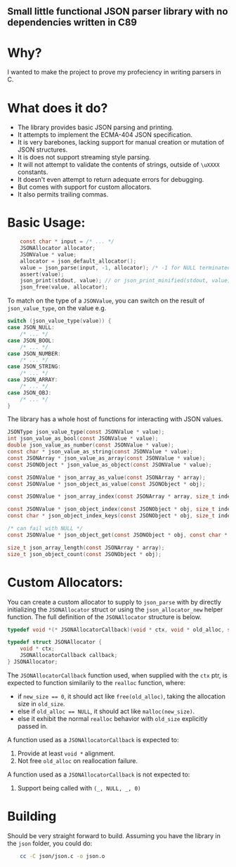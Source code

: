 ## Small little functional JSON parser library with no dependencies written in C89

# Why?
I wanted to make the project to prove my profeciency in writing parsers in C.

# What does it do?
- The library provides basic JSON parsing and printing.
- It attempts to implement the ECMA-404 JSON specification.
- It is very barebones, lacking support for manual creation or mutation of JSON structures.
- It is does not support streaming style parsing.
- It will not attempt to validate the contents of strings, outside of `\uXXXX` constants.
- It doesn't even attempt to return adequate errors for debugging.
- But comes with support for custom allocators.
- It also permits trailing commas.

# Basic Usage:
```c
    const char * input = /* ... */
    JSONAllocator allocator;
    JSONValue * value;
    allocator = json_default_allocator();
    value = json_parse(input, -1, allocator); /* -1 for NULL terminated strings */
    assert(value);
    json_print(stdout, value); // or json_print_minified(stdout, value)
    json_free(value, allocator);
```
To match on the type of a ``JSONValue``, you can switch on the result of ``json_value_type``, on the value e.g.
```c
switch (json_value_type(value)) {
case JSON_NULL:
    /* ... */
case JSON_BOOL:
    /* ... */
case JSON_NUMBER:
    /* ... */
case JSON_STRING:
    /* ... */
case JSON_ARRAY:
    /* ... */
case JSON_OBJ:
    /* ... */
}
```
The library has a whole host of functions for interacting with JSON values.
```c
JSONType json_value_type(const JSONValue * value);
int json_value_as_bool(const JSONValue * value);
double json_value_as_number(const JSONValue * value);
const char * json_value_as_string(const JSONValue * value);
const JSONArray * json_value_as_array(const JSONValue * value);
const JSONObject * json_value_as_object(const JSONValue * value);

const JSONValue * json_array_as_value(const JSONArray * array);
const JSONValue * json_object_as_value(const JSONObject * obj);

const JSONValue * json_array_index(const JSONArray * array, size_t index);

const JSONValue * json_object_index(const JSONObject * obj, size_t index);
const char * json_object_index_keys(const JSONObject * obj, size_t index);

/* can fail with NULL */
const JSONValue * json_object_get(const JSONObject * obj, const char * key);

size_t json_array_length(const JSONArray * array);
size_t json_object_count(const JSONObject * obj);
```


# Custom Allocators:
You can create a custom allocator to supply to ``json_parse`` with by directly initializing the ``JSONAllocator`` struct or using the ``json_allocator_new`` helper function.
The full definition of the ``JSONAllocator`` structure is below.
```c
typedef void *(* JSONAllocatorCallback)(void * ctx, void * old_alloc, size_t old_size, size_t new_size);

typedef struct JSONAllocator {
	void * ctx;
	JSONAllocatorCallback callback;
} JSONAllocator;
```
The ``JSONAllocatorCallback`` function used, when supplied with the ``ctx`` ptr, is expected to function similarily to the ``realloc`` function, where:
- if ``new_size == 0``, it should act like ``free(old_alloc)``, taking the allocation size in ``old_size``.
- else if ``old_alloc == NULL``, it should act like ``malloc(new_size)``.
- else it exhibit the normal ``realloc`` behavior with ``old_size`` explicitly passed in.

A function used as a ``JSONAllocatorCallback`` is expected to:
1. Provide at least ``void *`` alignment.
2. Not free ``old_alloc`` on reallocation failure.

A function used as a ``JSONAllocatorCallback`` is not expected to:
1. Support being called with ``(_, NULL, _, 0)``

# Building
Should be very straight forward to build. Assuming you have the library in the ``json`` folder, you could do:
```bash
    cc -C json/json.c -o json.o
```
